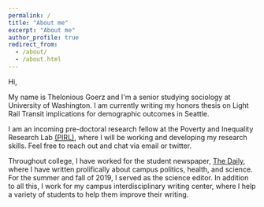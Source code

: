 ```yaml
---
permalink: /
title: "About me"
excerpt: "About me"
author_profile: true
redirect_from: 
  - /about/
  - /about.html
---
```


Hi, 

My name is Thelonious Goerz and I'm a senior studying sociology at University of Washington. I am currently writing my honors thesis on Light Rail Transit implications for demographic outcomes in Seattle. 

I am an incoming pre-doctoral research fellow at the Poverty and Inequality Research Lab [(PIRL)](https://otheramerica.org/), where I will be working and developing my research skills. Feel free to reach out and chat via email or twitter. 

Throughout college, I have worked for the student newspaper, [The Daily](http://www.dailyuw.com/), where I have written prolifically about campus politics, health, and science. For the summer and fall of 2019, I served as the science editor. In addition to all this, I work for my campus interdisciplinary writing center, where I help a variety of students to help them improve their writing.


